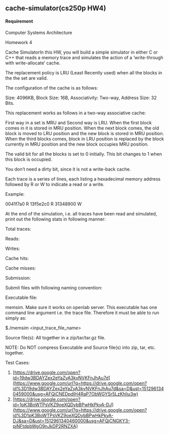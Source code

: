 ## cache-simulator(cs250p HW4)

#### Requirement

<span class="c8">Computer Systems Architecture</span>

<span class="c8">Homework 4</span>

<span class="c10">Cache Simulator</span><span class="c11">In this HW, you will build a simple simulator in either</span> <span class="c10">C or C++</span><span class="c11"> that reads a memory trace and simulates the action of a ‘</span><span class="c10">write-through with write-allocate</span><span class="c4">’ cache.</span>

<span class="c11">The replacement policy is</span> <span class="c10">LRU</span><span class="c4"> (Least Recently used) when all the blocks in the the set are valid.</span>

<span class="c4">The configuration of the cache is as follows:</span>

<span class="c10">Size</span><span class="c11">: 4096KB,</span> <span class="c10">Block Size</span><span class="c11">: 16B,</span> <span class="c10">Associativity</span><span class="c11">: Two-way,</span> <span class="c10">Address Size</span><span class="c4">: 32 Bits.</span>

<span class="c4"></span>

<span class="c4">This replacement works as follows in a two-way associative cache:</span>

<span class="c4">First way in a set is MRU and Second way is LRU. When the first block comes in it is stored in MRU position. When the next block comes, the old block is moved to LRU position and the new block is stored in MRU position. When the third blocks comes, block in LRU position is replaced by the block currently in MRU position and the new block occupies MRU position.  </span>

<span class="c4"></span>

<span class="c4">The valid bit for all the blocks is set to 0 initially. This bit changes to 1 when this block is occupied.</span>

<span class="c4">You don’t need a dirty bit, since it is not a write-back cache.</span>

<span class="c4"></span>

<span class="c4">Each trace is a series of lines, each listing a hexadecimal memory address followed by R or W to indicate a read or a write.</span>

<span class="c4">Example:</span>

<span class="c4">0041f7a0 R
13f5e2c0 R
31348900 W</span>

<span class="c4"></span>

<span class="c4">At the end of the simulation, i.e. all traces have been read and simulated, print out the following stats in following manner:</span>

<span class="c6">Total traces:</span>

<span class="c6">Reads:</span>

<span class="c6">Writes:</span>

<span class="c6">Cache hits:</span>

<span class="c6">Cache misses:</span>

<span class="c4"></span>

<span class="c10">Submission</span><span class="c4">:</span>

<span class="c4">Submit files with following naming convention:</span>

<span class="c1">Executable file:</span><span class="c4"> </span>

<span class="c10">memsim</span><span class="c4">. Make sure it works on openlab server. This executable has one command line argument i.e. the trace file. Therefore it must be able to run simply as:</span>

<span class="c11">$./memsim <input_trace_file_name></span>

<span class="c1">Source file(s):</span><span class="c4"> All together in a zip/tar/tar.gz file.</span>

<span class="c6">NOTE: Do NOT compress Executable and Source file(s) into zip, tar, etc. together.</span>

<span class="c6">Test Cases:</span>

1.  <span class="c1 c7">[https://drive.google.com/open?id=19dw3BDAYZex2eYaZyA3kvNVKFnJhAu7d](https://www.google.com/url?q=https://drive.google.com/open?id%3D19dw3BDAYZex2eYaZyA3kvNVKFnJhAu7d&sa=D&ust=1512961340459000&usg=AFQjCNEDpdlH4RaP7ObWGYSr5LzKhliu3w)</span>
2.  <span class="c1 c7">[https://drive.google.com/open?id=1pK3BoWTPsVKZ9oeXQDybBPwHkPkyA-DJ](https://www.google.com/url?q=https://drive.google.com/open?id%3D1pK3BoWTPsVKZ9oeXQDybBPwHkPkyA-DJ&sa=D&ust=1512961340460000&usg=AFQjCNGKY3-pjNFtdpbWgO9nJkDP2RNZXA)</span>
